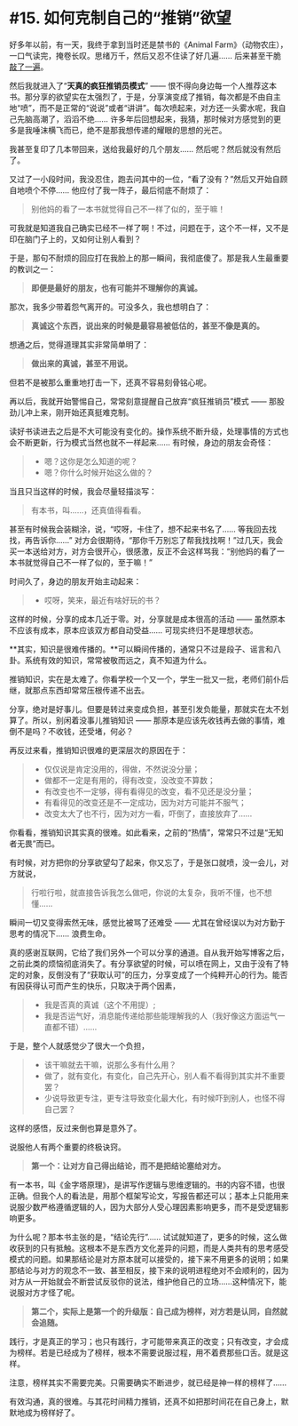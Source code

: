 # #15. 如何克制自己的“推销”欲望

好多年以前，有一天，我终于拿到当时还是禁书的《Animal Farm》（动物农庄），一口气读完，掩卷长叹。思绪万千，然后又忍不住读了好几遍…… 后来甚至干脆[敲了一遍](http://t.cn/R4lIyEU)。

然后我就进入了“**天真的疯狂推销员模式**” —— 恨不得向身边每一个人推荐这本书。那分享的欲望实在太强烈了，于是，分享演变成了推销，每次都是不由自主地“喷”，而不是正常的“说说”或者“讲讲”。每次喷起来，对方还一头雾水呢，我自己先脑高潮了，滔滔不绝…… 许多年后回想起来，我猜，那时候对方感觉到的更多是我唾沫横飞而已，绝不是那我想传递的耀眼的思想的光芒。

我甚至复印了几本带回来，送给我最好的几个朋友…… 然后呢？然后就没有然后了。

又过了一小段时间，我没忍住，跑去问其中的一位，“看了没有？”然后又开始自顾自地喷个不停…… 他应付了我一阵子，最后彻底不耐烦了：

> 别他妈的看了一本书就觉得自己不一样了似的，至于嘛！

可我就是知道我自己确实已经不一样了啊！不过，问题在于，这个不一样，又不是印在脑门子上的，又如何让别人看到？

于是，那句不耐烦的回应打在我脸上的那一瞬间，我彻底傻了。那是我人生最重要的教训之一：

> **即便是最好的朋友，也有可能并不理解你的真诚。**

那次，我多少带着怨气离开的。可没多久，我也想明白了：

> **真诚这个东西，说出来的时候是最容易被低估的，甚至不像是真的。**

想通之后，觉得道理其实非常简单明了：

> **做出来的真诚，甚至不用说。**

但若不是被那么重重地打击一下，还真不容易刻骨铭心呢。

再以后，我就开始警惕自己，常常刻意提醒自己放弃“疯狂推销员”模式 —— 那股劲儿冲上来，刚开始还真挺难克制。

读好书读进去之后是不大可能没有变化的。操作系统不断升级，处理事情的方式也会不断更新，行为模式当然也就不一样起来…… 有时候，身边的朋友会奇怪：

> - 嗯？这你是怎么知道的呢？
> - 嗯？你什么时候开始这么做的？

当且只当这样的时候，我会尽量轻描淡写：

> 有本书，叫……，还真值得看看。

甚至有时候我会装糊涂，说，“哎呀，卡住了，想不起来书名了…… 等我回去找找，再告诉你……” 对方会很期待，“那你千万别忘了帮我找找啊！”过几天，我会买一本送给对方，对方会很开心，很感激，反正不会这样骂我：“别他妈的看了一本书就觉得自己不一样了似的，至于嘛！”

时间久了，身边的朋友开始主动起来：

> - 哎呀，笑来，最近有啥好玩的书？

这样的时候，分享的成本几近于零。对，分享就是成本很高的活动 —— 虽然原本不应该有成本，原本应该双方都自动受益…… 可现实终归不是理想状态。

**其实，知识是很难传播的。**可以瞬间传播的，通常只不过是段子、谣言和八卦。系统有效的知识，常常被敬而远之，真不知道为什么。

推销知识，实在是太难了。你看学校一个又一个，学生一批又一批，老师们前仆后继，就那点东西却常常压根传递不出去。

分享，绝对是好事儿。但要是转过来变成负担，甚至引发负能量，那就实在太不划算了。所以，别闲着没事儿推销知识 —— 那原本是应该先收钱再去做的事情，难倒不是吗？不收钱，还受堵，何必？

再反过来看，推销知识很难的更深层次的原因在于：

> - 仅仅说是肯定没用的，得做，不然说没分量；
> - 做都不一定是有用的，得有改变，没改变不算数；
> - 有改变也不一定够，得有看得见的改变，看不见还是没分量；
> - 有看得见的改变还是不一定成功，因为对方可能并不服气；
> - 改变太大了也不行，因为对方一看，吓倒了，直接放弃了……

你看看，推销知识其实真的很难。如此看来，之前的“热情”，常常只不过是“无知者无畏”而已。

有时候，对方把你的分享欲望勾了起来，你又忘了，于是张口就喷，没一会儿，对方就说，

> 行啦行啦，就直接告诉我怎么做吧，你说的太复杂，我听不懂，也不想懂……

瞬间一切又变得索然无味，感觉比被骂了还难受 —— 尤其在曾经误以为对方勤于思考的情况下…… 浪费生命。

真的感谢互联网，它给了我们另外一个可以分享的通道。自从我开始写博客之后，之前此类的烦恼彻底消失了。有分享欲望的时候，可以喷在网上，又由于没有了特定的对象，反倒没有了“获取认可”的压力，分享变成了一个纯粹开心的行为。能否有因获得认可而产生的快乐，只取决于两个因素，

> - 我是否真的真诚（这个不用提）;
> - 我是否运气好，消息能传递给那些能理解我的人（我好像这方面运气一直都不错）……

于是，整个人就感觉少了很大一个负担，

> - 该干嘛就去干嘛，说那么多有什么用？
> - 做了，就有变化，有变化，自己先开心，别人看不看得到其实并不重要罢？
> - 少说导致更专注，更专注导致变化最大化，有时候吓到别人，也怪不得自己罢？

这样的感悟，反过来倒也算是意外了。

说服他人有两个重要的终极诀窍。

> **第一个：让对方自己得出结论，而不是把结论塞给对方。**

有一本书，叫《金字塔原理》，是讲写作逻辑与思维逻辑的。书的内容不错，也很正确。但我个人的看法是，用那个框架写论文，写报告都还可以；基本上只能用来说服少数严格遵循逻辑的人，因为大部分人受心理因素影响更多，而不是受逻辑影响更多。

为什么呢？那本书主张的是，“结论先行”…… 试试就知道了，更多的时候，这么做收获到的只有抵触。这根本不是东西方文化差异的问题，而是人类共有的思考感受模式的问题。如果那结论是对方原本就可以接受的，接下来不用更多的说明；如果那结论与对方的观念不一致、甚至相反，接下来的说明进程绝对不会顺利的，因为对方从一开始就会不断尝试反驳你的说法，维护他自己的立场……这种情况下，能说服对方才怪了呢。

> **第二个，实际上是第一个的升级版：自己成为榜样，对方若是认同，自然就会追随。**

践行，才是真正的学习；也只有践行，才可能带来真正的改变；只有改变，才会成为榜样。若是已经成为了榜样，根本不需要说服过程，用不着费那些口舌。就是这样。

注意，榜样其实不需要完美。只需要确实不断进步，就已经是神一样的榜样了……

有效沟通，真的很难。与其花时间精力推销，还真不如把那时间花在自己身上，默默地成为榜样好了。